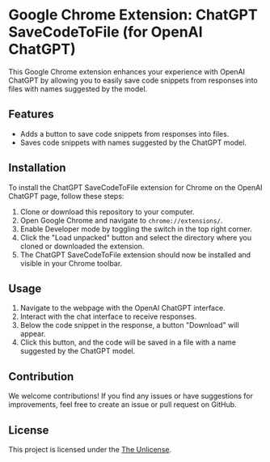 # Google Chrome Extension: ChatGPT SaveCodeToFile (for OpenAI ChatGPT)

This Google Chrome extension enhances your experience with OpenAI ChatGPT by allowing you to easily save code snippets from responses into files with names suggested by the model.

## Features

- Adds a button to save code snippets from responses into files.
- Saves code snippets with names suggested by the ChatGPT model.

## Installation

To install the ChatGPT SaveCodeToFile extension for Chrome on the OpenAI ChatGPT page, follow these steps:

1. Clone or download this repository to your computer.
2. Open Google Chrome and navigate to `chrome://extensions/`.
3. Enable Developer mode by toggling the switch in the top right corner.
4. Click the "Load unpacked" button and select the directory where you cloned or downloaded the extension.
5. The ChatGPT SaveCodeToFile extension should now be installed and visible in your Chrome toolbar.

## Usage

1. Navigate to the webpage with the OpenAI ChatGPT interface.
2. Interact with the chat interface to receive responses.
3. Below the code snippet in the response, a button "Download" will appear.
4. Click this button, and the code will be saved in a file with a name suggested by the ChatGPT model.

## Contribution

We welcome contributions! If you find any issues or have suggestions for improvements, feel free to create an issue or pull request on GitHub.

## License

This project is licensed under the [The Unlicense](LICENSE).
